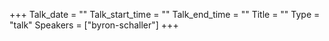 +++
Talk_date = ""
Talk_start_time = ""
Talk_end_time = ""
Title = ""
Type = "talk"
Speakers = ["byron-schaller"]
+++


